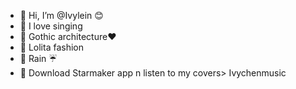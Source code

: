 - 🍒 Hi, I’m @Ivylein 😊
- 🌸 I love singing
- 🍒 Gothic architecture♥️
- 🌸 Lolita fashion
- 🍒 Rain ☔️
- 🌸 Download Starmaker app n listen to my covers> Ivychenmusic

<!---
Ivylein/Ivylein is a ✨ special ✨ repository because its `README.md` (this file) appears on your GitHub profile.
You can click the Preview link to take a look at your changes.
--->
